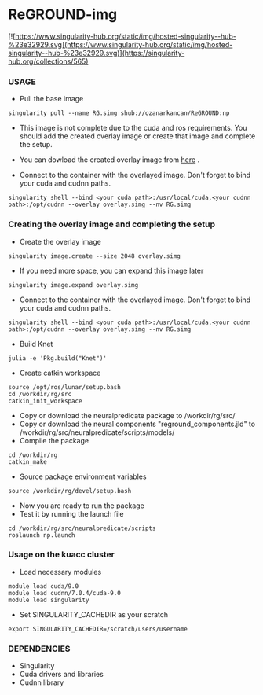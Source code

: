 # ReGROUND-img

[![https://www.singularity-hub.org/static/img/hosted-singularity--hub-%23e32929.svg](https://www.singularity-hub.org/static/img/hosted-singularity--hub-%23e32929.svg)](https://singularity-hub.org/collections/565)

### USAGE

* Pull the base image
```
singularity pull --name RG.simg shub://ozanarkancan/ReGROUND:np
```

* This image is not complete due to the cuda and ros requirements. You should add the created overlay image 
or create that image and complete the setup.

* You can dowload the created overlay image from [here](http://ai.ku.edu.tr/download/reground/overlay.simg) .

* Connect to the container with the overlayed image. Don't forget to bind your cuda and cudnn paths.
```
singularity shell --bind <your cuda path>:/usr/local/cuda,<your cudnn path>:/opt/cudnn --overlay overlay.simg --nv RG.simg
```

### Creating the overlay image and completing the setup

* Create the overlay image
```
singularity image.create --size 2048 overlay.simg
```

* If you need more space, you can expand this image later
```
singularity image.expand overlay.simg
```

* Connect to the container with the overlayed image. Don't forget to bind your cuda and cudnn paths.
```
singularity shell --bind <your cuda path>:/usr/local/cuda,<your cudnn path>:/opt/cudnn --overlay overlay.simg --nv RG.simg
```

* Build Knet
```
julia -e 'Pkg.build("Knet")'
```

* Create catkin workspace
```
source /opt/ros/lunar/setup.bash
cd /workdir/rg/src
catkin_init_workspace
```

* Copy or download the neuralpredicate package to /workdir/rg/src/
* Copy or download the neural components "reground_components.jld" to /workdir/rg/src/neuralpredicate/scripts/models/
* Compile the package
```
cd /workdir/rg
catkin_make
```

* Source package environment variables
```
source /workdir/rg/devel/setup.bash
```

* Now you are ready to run the package
* Test it by running the launch file
```
cd /workdir/rg/src/neuralpredicate/scripts
roslaunch np.launch
```

### Usage on the kuacc cluster

* Load necessary modules
```
module load cuda/9.0
module load cudnn/7.0.4/cuda-9.0
module load singularity
```

* Set SINGULARITY_CACHEDIR as your scratch
```
export SINGULARITY_CACHEDIR=/scratch/users/username
```

### DEPENDENCIES
* Singularity
* Cuda drivers and libraries
* Cudnn library
